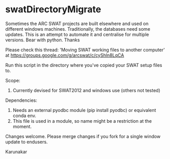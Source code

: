 # swatDirectoryMigrate
Sometimes the ARC SWAT projects are built elsewhere and used on different windows machines. Traditionally, the databases need some updates. This is an attempt to automate it and centralise for multiple versions. Bear with python.  Thanks

Please check this thread:
'Moving SWAT working files to another computer'
at https://groups.google.com/g/arcswat/c/cyShln8LqCA

Run this script in the directory where you've copied your SWAT setup files to.

Scope:
1. Currently devised for SWAT2012 and windows use (others not tested)

Dependencies:
1. Needs an external pyodbc module (pip install pyodbc) or equivalent conda env.
2. This file is used in a module, so name might be a restriction at the moment.

Changes welcome.
Please merge changes if you fork for a single window update to endusers.

Karunakar
